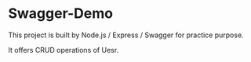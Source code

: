 # Swagger-Demo

This project is built by Node.js / Express / Swagger for practice purpose.

It offers CRUD operations of Uesr.
